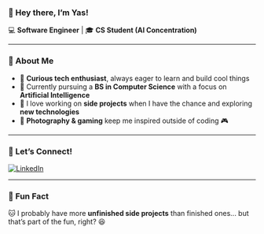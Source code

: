 ### 👋 Hey there, I’m Yas!  

💻 **Software Engineer** | 🎓 **CS Student (AI Concentration)**  

---

### 🌟 About Me  
- 🧐 **Curious tech enthusiast**, always eager to learn and build cool things
- 🎯 Currently pursuing a **BS in Computer Science** with a focus on **Artificial Intelligence**
- 🚀 I love working on **side projects** when I have the chance and exploring **new technologies**
- 📸 **Photography & gaming** keep me inspired outside of coding 🎮  

---

### 🤝 Let’s Connect!  
[![LinkedIn](https://img.shields.io/badge/LinkedIn-0077B5?style=for-the-badge&logo=linkedin&logoColor=white)](https://www.linkedin.com/in/yherr/)  


---

### 🚀 Fun Fact  
🐱 I probably have more **unfinished side projects** than finished ones... but that’s part of the fun, right? 😆  
